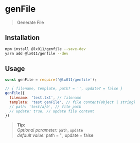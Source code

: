 # genFile

> Generate File

## Installation

```bash
npm install @lx011/genfile --save-dev
yarn add @lx011/genfile --dev
```

## Usage

```js
const genFile = require('@lx011/genfile');

// { filename, template, path? = '', update? = false }
genFile({
  filename: 'test.txt', // filename
  template: 'test genFile', // file content(object | string)
  // path: 'test/a/b', // file path
  // update: true, // update file content
})

```

> **Tip:** \
> *Optional parameter:* `path`, `update` \
> *default value:* path = '', update = false
